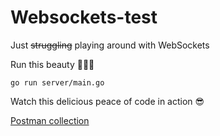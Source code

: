 # Websockets-test

Just <s>struggling</s> playing around with WebSockets

Run this beauty 🤙🤙🤙

```shell
go run server/main.go
```

Watch this delicious peace of code in action 😎

[Postman collection](https://www.postman.com/asdkoda/workspace/websockets-test/collection/64b04fea73d43744d73cafeb)